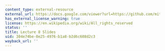 ```yaml
---
content_type: external-resource
external_url: https://docs.google.com/viewer?url=https://github.com/mitmath/6S083/raw/master/lectures/08.%20Continuous%20random%20variables.pdf
has_external_license_warning: true
license: https://en.wikipedia.org/wiki/All_rights_reserved
status: ''
title: Lecture 8 Slides
uid: 304e74be-0e25-4976-b1a8-b2d6c608d2c3
wayback_url: ''
---
```

